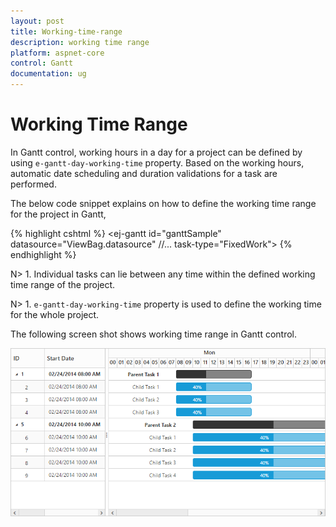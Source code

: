 ```yaml
---
layout: post
title: Working-time-range
description: working time range
platform: aspnet-core
control: Gantt
documentation: ug
---
```


# Working Time Range

In Gantt control, working hours in a day for a project can be defined by using `e-gantt-day-working-time` property. Based on the working hours, automatic date scheduling and duration validations for a task are performed.

The below code snippet explains on how to define the working time range for the project in Gantt,

{% highlight cshtml %}
    <ej-gantt id="ganttSample" datasource="ViewBag.datasource"
        //...
        task-type="FixedWork">
        <e-gantt-day-working-time-collection>
            <e-gantt-day-working-time from="08:00 AM" to="12:00 PM"></e-gantt-day-working-time>
            <e-gantt-day-working-time from="01:00 PM" to="05:00 PM"></e-gantt-day-working-time>
        </e-gantt-day-working-time-collection>
    </ejGantt>
{% endhighlight %}

N> 1. Individual tasks can lie between any time within the defined working time range of the project.

N> 1. `e-gantt-day-working-time` property is used to define the working time for the whole project.

The following screen shot shows working time range in Gantt control. 

![](Working-time-range_images/Working-time-range_img1.png)


